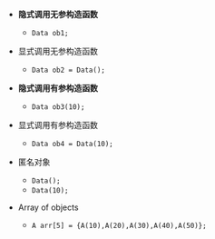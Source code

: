 - **隐式调用无参构造函数** 
	- `Data ob1;` 
- 显式调用无参构造函数
	- `Data ob2 = Data();` 
- **隐式调用有参构造函数**
	- `Data ob3(10);` 
- 显式调用有参构造函数
	- `Data ob4 = Data(10);` 
- 匿名对象
	- `Data();` 
	- `Data(10);` 


- Array of objects 
	- `A arr[5] = {A(10),A(20),A(30),A(40),A(50)};` 